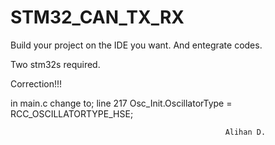 # STM32_CAN_TX_RX

Build your project on the IDE you want. And entegrate codes. 

Two stm32s required.

Correction!!!

in main.c 
change to;
line 217 	Osc_Init.OscillatorType = RCC_OSCILLATORTYPE_HSE;

                                                    Alihan D.
